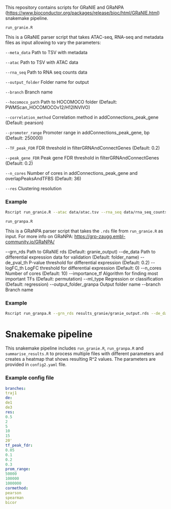 This repository contains scripts for GRaNIE and GRaNPA (https://www.bioconductor.org/packages/release/bioc/html/GRaNIE.html) snakemake pipeline.

```
run_granie.R
```

This is a GRaNIE parser script that takes ATAC-seq, RNA-seq and metadata files as input allowing to vary the parameters:

`--meta_data`          Path to TSV with metadata

`--atac`               Path to TSV with ATAC data

`--rna_seq`            Path to RNA seq counts data

`--output_folder`      Folder name for output

`--branch`             Branch name

`--hocomoco_path`      Path to HOCOMOCO folder (Default: PWMScan_HOCOMOCOv12/H12INVIVO)

`--correlation_method` Correlation method in addConnections_peak_gene (Default: pearson)

`--promoter_range`     Promoter range in addConnections_peak_gene, bp (Default: 250000)

`--TF_peak_FDR`        FDR threshold in filterGRNAndConnectGenes (Default: 0.2)

`--peak_gene_FDR`      Peak gene FDR threshold in filterGRNAndConnectGenes (Default: 0.2)

`--n_cores`            Number of cores in addConnections_peak_gene and overlapPeaksAndTFBS (Default: 36)

`--res`                Clustering resolution

### Example

```bash
Rscript run_granie.R --atac data/atac.tsv --rna_seq data/rna_seq_counts.tsv --output_folder results_granie --branch B_cell --res 0.5
```

```
run_granpa.R
```

This is a GRaNPA parser script that takes the `.rds` file from `run_granie.R` as input. For more info on GRaNPA: https://grp-zaugg.embl-community.io/GRaNPA/

--grn_rds              Path to GRaNIE rds (Default: granie_output)
--de_data              Path to differential expression data for validation (Default: folder_name)
--de_pval_th           P-value threshold for differential expression (Default: 0.2)
--logFC_th             LogFC threshold for differential expression (Default: 0)
--n_cores              Number of cores (Default: 10)
--importance_tf        Algorithm for finding most important TFs (Default: permutation)
--ml_type              Regression or classification (Default: regression)
--output_folder_granpa Output folder name
--branch               Branch name

### Example

```bash
Rscript run_granpa.R --grn_rds results_granie/granie_output.rds --de_data data/differential_expression.tsv --output_folder_granpa results --branch B_cell
```


# Snakemake pipeline

This snakemake pipeline includes `run_granie.R`, `run_granpa.R` and `summarise_results.R` to process multiple files with different parameters and creates a heatmap that shows resulting R^2 values. The parameters are provided in `config2.yaml` file.
 
### Example config file

```yaml
branches:
traj1
de:
de1
de3
res:
0.5
2
5
10
15
20'
tf_peak_fdr:
0.05
0.1
0.2
0.3
prom_range:
50000
100000
1000000
cormethod:
pearson
spearman
bicor
```




